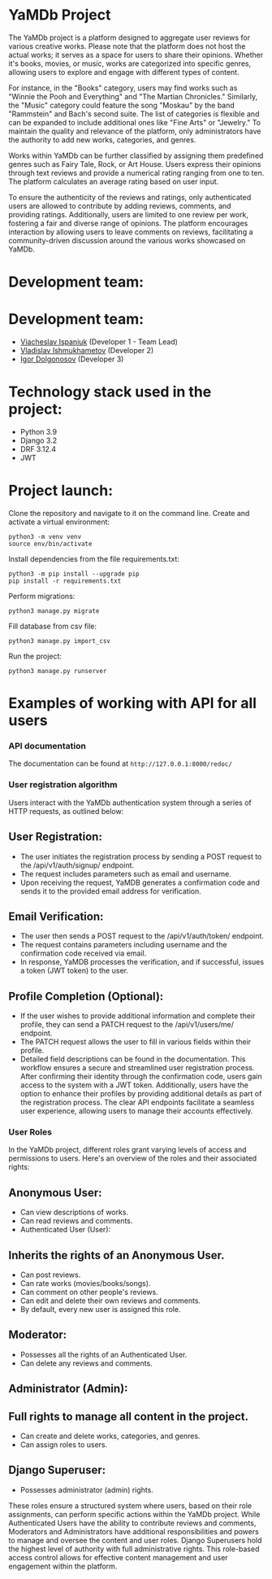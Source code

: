 # YaMDb Project


The YaMDb project is a platform designed to aggregate user reviews for various creative works. Please note that the platform does not host the actual works; it serves as a space for users to share their opinions. Whether it's books, movies, or music, works are categorized into specific genres, allowing users to explore and engage with different types of content.

For instance, in the "Books" category, users may find works such as "Winnie the Pooh and Everything" and "The Martian Chronicles." Similarly, the "Music" category could feature the song "Moskau" by the band "Rammstein" and Bach's second suite. The list of categories is flexible and can be expanded to include additional ones like "Fine Arts" or "Jewelry." To maintain the quality and relevance of the platform, only administrators have the authority to add new works, categories, and genres.

Works within YaMDb can be further classified by assigning them predefined genres such as Fairy Tale, Rock, or Art House. Users express their opinions through text reviews and provide a numerical rating ranging from one to ten. The platform calculates an average rating based on user input.

To ensure the authenticity of the reviews and ratings, only authenticated users are allowed to contribute by adding reviews, comments, and providing ratings. Additionally, users are limited to one review per work, fostering a fair and diverse range of opinions. The platform encourages interaction by allowing users to leave comments on reviews, facilitating a community-driven discussion around the various works showcased on YaMDb.


# Development team:


# Development team:

- [Viacheslav Ispaniuk](https://github.com/Basmelek18) (Developer 1 - Team Lead)
- [Vladislav Ishmukhametov](https://github.com/VladIshmukhametov) (Developer 2)
- [Igor Dolgonosov](https://github.com/Ugar78) (Developer 3) 



# Technology stack used in the project:

- Python 3.9
- Django 3.2
- DRF 3.12.4
- JWT


# Project launch:

Clone the repository and navigate to it on the command line.
Create and activate a virtual environment:
```
python3 -m venv venv
source env/bin/activate
```
Install dependencies from the file requirements.txt:
```
python3 -m pip install --upgrade pip
pip install -r requirements.txt
```
Perform migrations:
```
python3 manage.py migrate
```
Fill database from csv file:
```
python3 manage.py import_csv
```
Run the project:
```
python3 manage.py runserver
```

# Examples of working with API for all users


### API documentation
The documentation can be found at `http://127.0.0.1:8000/redoc/`


### User registration algorithm

Users interact with the YaMDb authentication system through a series of HTTP requests, as outlined below:

## User Registration:

- The user initiates the registration process by sending a POST request to the /api/v1/auth/signup/ endpoint.
- The request includes parameters such as email and username.
- Upon receiving the request, YaMDB generates a confirmation code and sends it to the provided email address for verification.
  
## Email Verification:

- The user then sends a POST request to the /api/v1/auth/token/ endpoint.
- The request contains parameters including username and the confirmation code received via email.
- In response, YaMDB processes the verification, and if successful, issues a token (JWT token) to the user.
## Profile Completion (Optional):

- If the user wishes to provide additional information and complete their profile, they can send a PATCH request to the /api/v1/users/me/ endpoint.
- The PATCH request allows the user to fill in various fields within their profile.
- Detailed field descriptions can be found in the documentation.
This workflow ensures a secure and streamlined user registration process. After confirming their identity through the confirmation code, users gain access to the system with a JWT token. Additionally, users have the option to enhance their profiles by providing additional details as part of the registration process. The clear API endpoints facilitate a seamless user experience, allowing users to manage their accounts effectively.

### User Roles


In the YaMDb project, different roles grant varying levels of access and permissions to users. Here's an overview of the roles and their associated rights:

## Anonymous User:

- Can view descriptions of works.
- Can read reviews and comments.
- Authenticated User (User):

## Inherits the rights of an Anonymous User.
- Can post reviews.
- Can rate works (movies/books/songs).
- Can comment on other people's reviews.
- Can edit and delete their own reviews and comments.
- By default, every new user is assigned this role.
  
## Moderator:

- Possesses all the rights of an Authenticated User.
- Can delete any reviews and comments.
  
## Administrator (Admin):

## Full rights to manage all content in the project.
- Can create and delete works, categories, and genres.
- Can assign roles to users.
  
## Django Superuser:

- Possesses administrator (admin) rights.
  
These roles ensure a structured system where users, based on their role assignments, can perform specific actions within the YaMDb project. While Authenticated Users have the ability to contribute reviews and comments, Moderators and Administrators have additional responsibilities and powers to manage and oversee the content and user roles. Django Superusers hold the highest level of authority with full administrative rights. This role-based access control allows for effective content management and user engagement within the platform.
